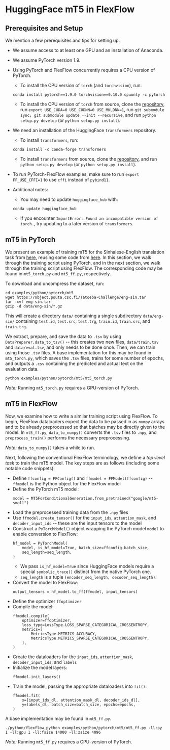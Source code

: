 # HuggingFace mT5 in FlexFlow
## Prerequisites and Setup

We mention a few prerequisites and tips for setting up.
- We assume access to at least one GPU and an installation of Anaconda.
- We assume PyTorch version 1.9.
- Using PyTorch and FlexFlow concurrently requires a CPU version of PyTorch.
    - To install the CPU version of `torch` (and `torchvision`), run:
    ```
    conda install pytorch==1.9.0 torchvision==0.10.0 cpuonly -c pytorch
    ```
    - To install the CPU version of `torch` from source, clone the [repository](https://github.com/pytorch/pytorch/tree/release/1.9), run `export USE_CUDA=0 USE_CUDNN=0 USE_MKLDNN=1`, run `git submodule sync; git submodule update --init --recursive`, and run `python setup.py develop` (or `python setup.py install`).
- We need an installation of the HuggingFace `transformers` repository.
    - To install `transformers`, run:
    ```
    conda install -c conda-forge transformers
    ```
    
    - To install `transformers` from source, clone the [repository](https://github.com/huggingface/transformers/tree/v4.10.2-release), and run `python setup.py develop` (or `python setup.py install`).
- To run PyTorch-FlexFlow examples, make sure to run `export FF_USE_CFFI=1` to use `cffi` instead of `pybind11`.
- Additional notes:
    - You may need to update `huggingface_hub` with:
    ```
    conda update huggingface_hub
    ```
    - If you encounter `ImportError: Found an incompatible version of torch.`, try updating to a later version of `transformers`.



## mT5 in PyTorch
We present an example of training mT5 for the Sinhalese-English translation
task from
[here](https://towardsdatascience.com/how-to-train-an-mt5-model-for-translation-with-simple-transformers-30ba5fa66c5f),
reusing some code from
[here](https://shivanandroy.com/fine-tune-t5-transformer-with-pytorch/). In
this section, we walk through the training script using PyTorch, and in the
next section, we walk through the training script using FlexFlow. The
corresponding code may be found in `mt5_torch.py` and `mt5_ff.py`,
respectively.

To download and uncompress the dataset, run:
```
cd examples/python/pytorch/mt5
wget https://object.pouta.csc.fi/Tatoeba-Challenge/eng-sin.tar
tar -xvf eng-sin.tar
gzip -d data/eng-sin/*.gz
```

This will create a directory `data/` containing a single subdirectory
`data/eng-sin/` containing `test.id`, `test.src`, `test.trg`, `train.id`,
`train.src`, and `train.trg`.

We extract, prepare, and save the data to `.tsv` by using
`DataPreparer.data_to_tsv()` -- this creates two new files, `data/train.tsv` and
`data/eval.tsv`, and only needs to be done once. Then, we can train using those
`.tsv` files. A base implementation for this may be found in `mt5_torch.py`,
which saves the `.tsv` files, trains for some number of epochs, and outputs a
`.csv` containing the predicted and actual text on the evaluation data.
```
python examples/python/pytorch/mt5/mt5_torch.py
```
_Note:_ Running `mt5_torch.py` requires a GPU-version of PyTorch.


## mT5 in FlexFlow

Now, we examine how to write a similar training script using FlexFlow. To
begin, FlexFlow dataloaders expect the data to be passed in as `numpy` arrays
and to be already preprocessed so that batches may be directly given to the
model. In `mt5_ff.py`, `data_to_numpy()` converts the `.tsv` files to `.npy`,
and `preprocess_train()` performs the necessary preprocessing.

_Note:_ `data_to_numpy()` takes a while to run.

Next, following the conventional FlexFlow terminology, we define a _top-level
task_ to train the mT5 model. The key steps are as follows (including some
notable code snippets):
- Define `ffconfig = FFConfig()` and `ffmodel = FFModel(ffconfig)` -- `ffmodel` is the Python object for the FlexFlow model
- Define the PyTorch mT5 model:
    ```
    model = MT5ForConditionalGeneration.from_pretrained("google/mt5-small")
    ```
- Load the preprocessed training data from the `.npy` files
- Use `ffmodel.create_tensor()` for the `input_ids`, `attention_mask`, and `decoder_input_ids` -- these are the input tensors to the model
- Construct a `PyTorchModel()` object wrapping the PyTorch model `model` to enable conversion to FlexFlow:
    ```
    hf_model = PyTorchModel(
        model, is_hf_model=True, batch_size=ffconfig.batch_size,
        seq_length=seq_length,
    )
    ```
    - We pass `is_hf_model=True` since HuggingFace models require a special `symbolic_trace()` distinct from the native PyTorch one.
    - `seq_length` is a tuple `(encoder_seq_length, decoder_seq_length)`.
- Convert the model to FlexFlow:
    ```
    output_tensors = hf_model.to_ff(ffmodel, input_tensors)
    ```
- Define the optimizer `ffoptimizer`
- Compile the model:
    ```
    ffmodel.compile(
        optimizer=ffoptimizer,
        loss_type=LossType.LOSS_SPARSE_CATEGORICAL_CROSSENTROPY,
        metrics=[
            MetricsType.METRICS_ACCURACY,
            MetricsType.METRICS_SPARSE_CATEGORICAL_CROSSENTROPY,
        ],
    )
    ```
- Create the dataloaders for the `input_ids`, `attention_mask`, `decoder_input_ids`, and `labels`
- Initialize the model layers:
    ```
    ffmodel.init_layers()
    ```
- Train the model, passing the appropriate dataloaders into `fit()`:
    ```
    ffmodel.fit(
        x=[input_ids_dl, attention_mask_dl, decoder_ids_dl],
        y=labels_dl, batch_size=batch_size, epochs=epochs,
    )
    ```

A base implementation may be found in `mt5_ff.py`.
```
./python/flexflow_python examples/python/pytorch/mt5/mt5_ff.py -ll:py 1 -ll:gpu 1 -ll:fsize 14000 -ll:zsize 4096
```
_Note:_ Running `mt5_ff.py` requires a CPU-version of PyTorch.
